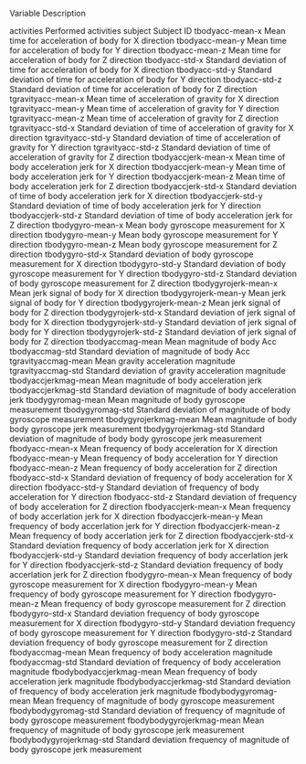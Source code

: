 Variable			Description

activities			Performed activities
subject				Subject ID
tbodyacc-mean-x			Mean time for acceleration of body for X direction
tbodyacc-mean-y			Mean time for acceleration of body for Y direction
tbodyacc-mean-z			Mean time for acceleration of body for Z direction
tbodyacc-std-x			Standard deviation of time for acceleration of body for X direction
tbodyacc-std-y			Standard deviation of time for acceleration of body for Y direction
tbodyacc-std-z			Standard deviation of time for acceleration of body for Z direction
tgravityacc-mean-x		Mean time of acceleration of gravity for X direction
tgravityacc-mean-y		Mean time of acceleration of gravity for Y direction
tgravityacc-mean-z		Mean time of acceleration of gravity for Z direction
tgravityacc-std-x		Standard deviation of time of acceleration of gravity for X direction
tgravityacc-std-y		Standard deviation of time of acceleration of gravity for Y direction
tgravityacc-std-z		Standard deviation of time of acceleration of gravity for Z direction
tbodyaccjerk-mean-x		Mean time of body acceleration jerk for X direction
tbodyaccjerk-mean-y		Mean time of body acceleration jerk for Y direction
tbodyaccjerk-mean-z		Mean time of body acceleration jerk for Z direction
tbodyaccjerk-std-x		Standard deviation of time of body acceleration jerk for X direction
tbodyaccjerk-std-y		Standard deviation of time of body acceleration jerk for Y direction
tbodyaccjerk-std-z		Standard deviation of time of body acceleration jerk for Z direction
tbodygyro-mean-x		Mean body gyroscope measurement for X direction
tbodygyro-mean-y		Mean body gyroscope measurement for Y direction
tbodygyro-mean-z		Mean body gyroscope measurement for Z direction
tbodygyro-std-x			Standard deviation of body gyroscope measurement for X direction
tbodygyro-std-y			Standard deviation of body gyroscope measurement for Y direction
tbodygyro-std-z			Standard deviation of body gyroscope measurement for Z direction
tbodygyrojerk-mean-x		Mean jerk signal of body for X direction
tbodygyrojerk-mean-y		Mean jerk signal of body for Y direction
tbodygyrojerk-mean-z		Mean jerk signal of body for Z direction
tbodygyrojerk-std-x		Standard deviation of jerk signal of body for X direction
tbodygyrojerk-std-y		Standard deviation of jerk signal of body for Y direction
tbodygyrojerk-std-z		Standard deviation of jerk signal of body for Z direction
tbodyaccmag-mean		Mean magnitude of body Acc
tbodyaccmag-std			Standard deviation of magnitude of body Acc
tgravityaccmag-mean		Mean gravity acceleration magnitude
tgravityaccmag-std		Standard deviation of gravity acceleration magnitude
tbodyaccjerkmag-mean		Mean magnitude of body acceleration jerk
tbodyaccjerkmag-std		Standard deviation of magnitude of body acceleration jerk
tbodygyromag-mean		Mean magnitude of body gyroscope measurement
tbodygyromag-std		Standard deviation of magnitude of body gyroscope measurement
tbodygyrojerkmag-mean		Mean magnitude of body body gyroscope jerk measurement
tbodygyrojerkmag-std		Standard deviation of magnitude of body body gyroscope jerk measurement
fbodyacc-mean-x			Mean frequency of body acceleration for X direction
fbodyacc-mean-y			Mean frequency of body acceleration for Y direction
fbodyacc-mean-z			Mean frequency of body acceleration for Z direction
fbodyacc-std-x			Standard deviation of frequency of body acceleration for X direction
fbodyacc-std-y			Standard deviation of frequency of body acceleration for Y direction
fbodyacc-std-z			Standard deviation of frequency of body acceleration for Z direction
fbodyaccjerk-mean-x		Mean frequency of body accerlation jerk for X direction
fbodyaccjerk-mean-y		Mean frequency of body accerlation jerk for Y direction
fbodyaccjerk-mean-z		Mean frequency of body accerlation jerk for Z direction
fbodyaccjerk-std-x		Standard deviation frequency of body accerlation jerk for X direction
fbodyaccjerk-std-y		Standard deviation frequency of body accerlation jerk for Y direction
fbodyaccjerk-std-z		Standard deviation frequency of body accerlation jerk for Z direction
fbodygyro-mean-x		Mean frequency of body gyroscope measurement for X direction
fbodygyro-mean-y		Mean frequency of body gyroscope measurement for Y direction
fbodygyro-mean-z		Mean frequency of body gyroscope measurement for Z direction
fbodygyro-std-x			Standard deviation frequency of body gyroscope measurement for X direction
fbodygyro-std-y			Standard deviation frequency of body gyroscope measurement for Y direction
fbodygyro-std-z			Standard deviation frequency of body gyroscope measurement for Z direction
fbodyaccmag-mean		Mean frequency of body acceleration magnitude
fbodyaccmag-std			Standard deviation of frequency of body acceleration magnitude
fbodybodyaccjerkmag-mean	Mean frequency of body acceleration jerk magnitude
fbodybodyaccjerkmag-std		Standard deviation of frequency of body acceleration jerk magnitude
fbodybodygyromag-mean		Mean frequency of magnitude of body gyroscope measurement
fbodybodygyromag-std		Standard deviation of frequency of magnitude of body gyroscope measurement
fbodybodygyrojerkmag-mean	Mean frequency of magnitude of body gyroscope jerk measurement
fbodybodygyrojerkmag-std	Standard deviation frequency of magnitude of body gyroscope jerk measurement

